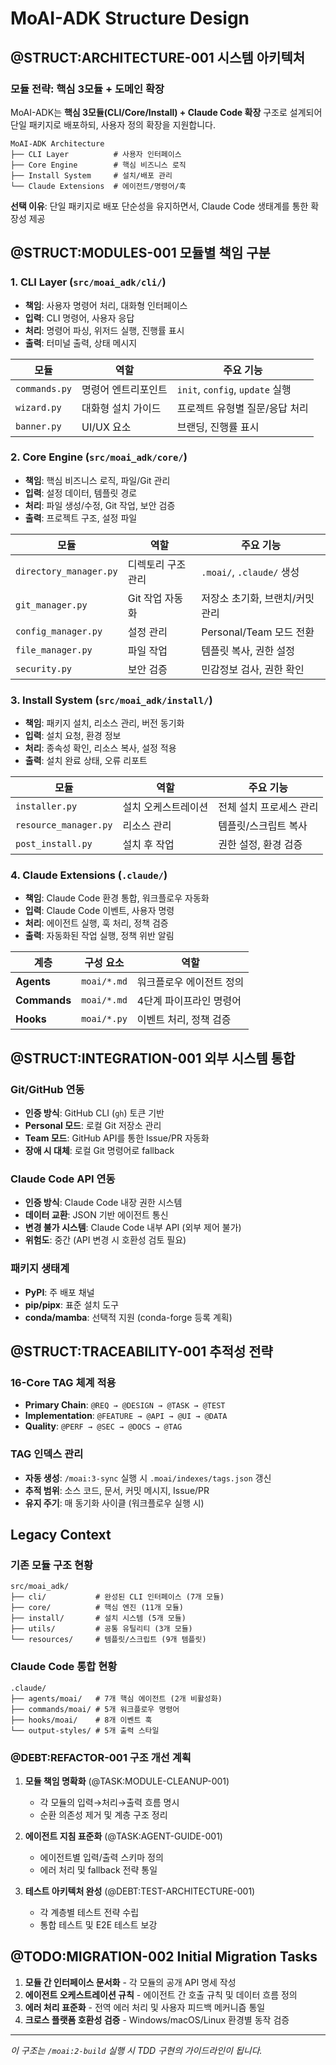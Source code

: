 # MoAI-ADK Structure Design

## @STRUCT:ARCHITECTURE-001 시스템 아키텍처

### 모듈 전략: 핵심 3모듈 + 도메인 확장

MoAI-ADK는 **핵심 3모듈(CLI/Core/Install) + Claude Code 확장** 구조로 설계되어 단일 패키지로 배포하되, 사용자 정의 확장을 지원합니다.

```
MoAI-ADK Architecture
├── CLI Layer          # 사용자 인터페이스
├── Core Engine        # 핵심 비즈니스 로직
├── Install System     # 설치/배포 관리
└── Claude Extensions  # 에이전트/명령어/훅
```

**선택 이유**: 단일 패키지로 배포 단순성을 유지하면서, Claude Code 생태계를 통한 확장성 제공

## @STRUCT:MODULES-001 모듈별 책임 구분

### 1. CLI Layer (`src/moai_adk/cli/`)

- **책임**: 사용자 명령어 처리, 대화형 인터페이스
- **입력**: CLI 명령어, 사용자 응답
- **처리**: 명령어 파싱, 위저드 실행, 진행률 표시
- **출력**: 터미널 출력, 상태 메시지

| 모듈          | 역할                | 주요 기능                       |
| ------------- | ------------------- | ------------------------------- |
| `commands.py` | 명령어 엔트리포인트 | `init`, `config`, `update` 실행 |
| `wizard.py`   | 대화형 설치 가이드  | 프로젝트 유형별 질문/응답 처리  |
| `banner.py`   | UI/UX 요소          | 브랜딩, 진행률 표시             |

### 2. Core Engine (`src/moai_adk/core/`)

- **책임**: 핵심 비즈니스 로직, 파일/Git 관리
- **입력**: 설정 데이터, 템플릿 경로
- **처리**: 파일 생성/수정, Git 작업, 보안 검증
- **출력**: 프로젝트 구조, 설정 파일

| 모듈                   | 역할               | 주요 기능                       |
| ---------------------- | ------------------ | ------------------------------- |
| `directory_manager.py` | 디렉토리 구조 관리 | `.moai/`, `.claude/` 생성       |
| `git_manager.py`       | Git 작업 자동화    | 저장소 초기화, 브랜치/커밋 관리 |
| `config_manager.py`    | 설정 관리          | Personal/Team 모드 전환         |
| `file_manager.py`      | 파일 작업          | 템플릿 복사, 권한 설정          |
| `security.py`          | 보안 검증          | 민감정보 검사, 권한 확인        |

### 3. Install System (`src/moai_adk/install/`)

- **책임**: 패키지 설치, 리소스 관리, 버전 동기화
- **입력**: 설치 요청, 환경 정보
- **처리**: 종속성 확인, 리소스 복사, 설정 적용
- **출력**: 설치 완료 상태, 오류 리포트

| 모듈                  | 역할                | 주요 기능               |
| --------------------- | ------------------- | ----------------------- |
| `installer.py`        | 설치 오케스트레이션 | 전체 설치 프로세스 관리 |
| `resource_manager.py` | 리소스 관리         | 템플릿/스크립트 복사    |
| `post_install.py`     | 설치 후 작업        | 권한 설정, 환경 검증    |

### 4. Claude Extensions (`.claude/`)

- **책임**: Claude Code 환경 통합, 워크플로우 자동화
- **입력**: Claude Code 이벤트, 사용자 명령
- **처리**: 에이전트 실행, 훅 처리, 정책 검증
- **출력**: 자동화된 작업 실행, 정책 위반 알림

| 계층         | 구성 요소   | 역할                     |
| ------------ | ----------- | ------------------------ |
| **Agents**   | `moai/*.md` | 워크플로우 에이전트 정의 |
| **Commands** | `moai/*.md` | 4단계 파이프라인 명령어  |
| **Hooks**    | `moai/*.py` | 이벤트 처리, 정책 검증   |

## @STRUCT:INTEGRATION-001 외부 시스템 통합

### Git/GitHub 연동

- **인증 방식**: GitHub CLI (`gh`) 토큰 기반
- **Personal 모드**: 로컬 Git 저장소 관리
- **Team 모드**: GitHub API를 통한 Issue/PR 자동화
- **장애 시 대체**: 로컬 Git 명령어로 fallback

### Claude Code API 연동

- **인증 방식**: Claude Code 내장 권한 시스템
- **데이터 교환**: JSON 기반 에이전트 통신
- **변경 불가 시스템**: Claude Code 내부 API (외부 제어 불가)
- **위험도**: 중간 (API 변경 시 호환성 검토 필요)

### 패키지 생태계

- **PyPI**: 주 배포 채널
- **pip/pipx**: 표준 설치 도구
- **conda/mamba**: 선택적 지원 (conda-forge 등록 계획)

## @STRUCT:TRACEABILITY-001 추적성 전략

### 16-Core TAG 체계 적용

- **Primary Chain**: `@REQ → @DESIGN → @TASK → @TEST`
- **Implementation**: `@FEATURE → @API → @UI → @DATA`
- **Quality**: `@PERF → @SEC → @DOCS → @TAG`

### TAG 인덱스 관리

- **자동 생성**: `/moai:3-sync` 실행 시 `.moai/indexes/tags.json` 갱신
- **추적 범위**: 소스 코드, 문서, 커밋 메시지, Issue/PR
- **유지 주기**: 매 동기화 사이클 (워크플로우 실행 시)

## Legacy Context

### 기존 모듈 구조 현황

```
src/moai_adk/
├── cli/           # 완성된 CLI 인터페이스 (7개 모듈)
├── core/          # 핵심 엔진 (11개 모듈)
├── install/       # 설치 시스템 (5개 모듈)
├── utils/         # 공통 유틸리티 (3개 모듈)
└── resources/     # 템플릿/스크립트 (9개 템플릿)
```

### Claude Code 통합 현황

```
.claude/
├── agents/moai/   # 7개 핵심 에이전트 (2개 비활성화)
├── commands/moai/ # 5개 워크플로우 명령어
├── hooks/moai/    # 8개 이벤트 훅
└── output-styles/ # 5개 출력 스타일
```

### @DEBT:REFACTOR-001 구조 개선 계획

1. **모듈 책임 명확화** (@TASK:MODULE-CLEANUP-001)
   - 각 모듈의 입력→처리→출력 흐름 명시
   - 순환 의존성 제거 및 계층 구조 정리

2. **에이전트 지침 표준화** (@TASK:AGENT-GUIDE-001)
   - 에이전트별 입력/출력 스키마 정의
   - 에러 처리 및 fallback 전략 통일

3. **테스트 아키텍처 완성** (@DEBT:TEST-ARCHITECTURE-001)
   - 각 계층별 테스트 전략 수립
   - 통합 테스트 및 E2E 테스트 보강

## @TODO:MIGRATION-002 Initial Migration Tasks

1. **모듈 간 인터페이스 문서화** - 각 모듈의 공개 API 명세 작성
2. **에이전트 오케스트레이션 규칙** - 에이전트 간 호출 규칙 및 데이터 흐름 정의
3. **에러 처리 표준화** - 전역 에러 처리 및 사용자 피드백 메커니즘 통일
4. **크로스 플랫폼 호환성 검증** - Windows/macOS/Linux 환경별 동작 검증

---

_이 구조는 `/moai:2-build` 실행 시 TDD 구현의 가이드라인이 됩니다._
